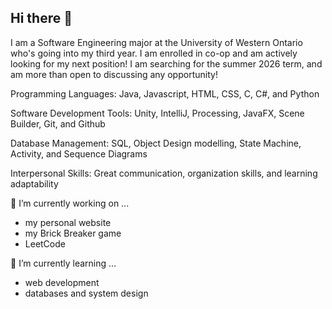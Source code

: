 ## Hi there 👋

<!--
**TanysaBob/TanysaBob** is a ✨ _special_ ✨ repository because its `README.md` (this file) appears on your GitHub profile.

Here are some ideas to get you started:

- 🔭 I’m currently working on ...
- 🌱 I’m currently learning ...
- 👯 I’m looking to collaborate on ...
- 🤔 I’m looking for help with ...
- 💬 Ask me about ...
- 📫 How to reach me: ...
- 😄 Pronouns: ...
- ⚡ Fun fact: ...
-->
I am a Software Engineering major at the University of Western Ontario who's going into my third year. I am enrolled in co-op and am actively looking for my next position! I am searching for the summer 2026 term, and am more than open to discussing any opportunity!

Programming Languages: Java, Javascript, HTML, CSS, C, C#, and Python

Software Development Tools: Unity, IntelliJ, Processing, JavaFX, Scene Builder, Git, and Github

Database Management: SQL, Object Design modelling, State Machine, Activity, and Sequence Diagrams

Interpersonal Skills: Great communication, organization skills, and learning adaptability

🔭 I’m currently working on ...
- my personal website
- my Brick Breaker game
- LeetCode

🌱 I’m currently learning ...
- web development
- databases and system design

